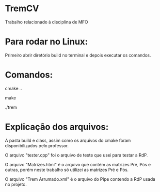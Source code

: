# TremCV
Trabalho relacionado à disciplina de MFO

# Para rodar no Linux: 
Primeiro abrir diretório build no terminal e depois executar os comandos.
    
# Comandos: 
cmake .. 

make

./trem
    
# Explicação dos arquivos:
A pasta build e class, assim como os arquivos do cmake foram disponibilizados pelo professor.

O arquivo "tester.cpp" foi o arquivo de teste que usei para testar a RdP.

O arquivo "Matrizes.html" é o arquivo que contém as matrizes Pré, Pós e outras, porém neste trabalho só utilizei as matrizes Pré e Pós.

O arquivo "Trem Arrumado.xml" é o arquivo do Pipe contendo a RdP usada no projeto.
